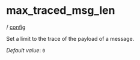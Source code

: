 # max_traced_msg_len

/ [config](/reference/config/index.md) 

Set a limit to the trace of the payload of a message.

*Default value*: `0`
